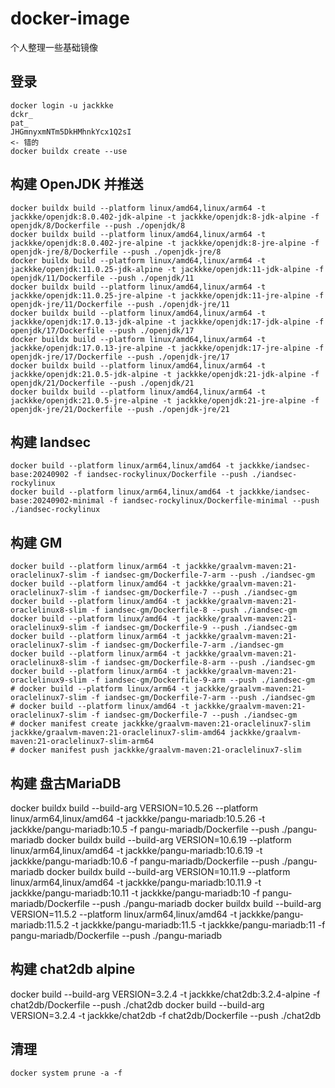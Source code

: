 # docker-image

个人整理一些基础镜像

## 登录

```shell
docker login -u jackkke
dckr_
pat_
JHGmnyxmNTm5DkHMhnkYcx1Q2sI
<- 错的
docker buildx create --use
```

## 构建 OpenJDK 并推送

```shell
docker buildx build --platform linux/amd64,linux/arm64 -t jackkke/openjdk:8.0.402-jdk-alpine -t jackkke/openjdk:8-jdk-alpine -f openjdk/8/Dockerfile --push ./openjdk/8
docker buildx build --platform linux/amd64,linux/arm64 -t jackkke/openjdk:8.0.402-jre-alpine -t jackkke/openjdk:8-jre-alpine -f openjdk-jre/8/Dockerfile --push ./openjdk-jre/8
docker buildx build --platform linux/amd64,linux/arm64 -t jackkke/openjdk:11.0.25-jdk-alpine -t jackkke/openjdk:11-jdk-alpine -f openjdk/11/Dockerfile --push ./openjdk/11
docker buildx build --platform linux/amd64,linux/arm64 -t jackkke/openjdk:11.0.25-jre-alpine -t jackkke/openjdk:11-jre-alpine -f openjdk-jre/11/Dockerfile --push ./openjdk-jre/11
docker buildx build --platform linux/amd64,linux/arm64 -t jackkke/openjdk:17.0.13-jdk-alpine -t jackkke/openjdk:17-jdk-alpine -f openjdk/17/Dockerfile --push ./openjdk/17
docker buildx build --platform linux/amd64,linux/arm64 -t jackkke/openjdk:17.0.13-jre-alpine -t jackkke/openjdk:17-jre-alpine -f openjdk-jre/17/Dockerfile --push ./openjdk-jre/17
docker buildx build --platform linux/amd64,linux/arm64 -t jackkke/openjdk:21.0.5-jdk-alpine -t jackkke/openjdk:21-jdk-alpine -f openjdk/21/Dockerfile --push ./openjdk/21
docker buildx build --platform linux/amd64,linux/arm64 -t jackkke/openjdk:21.0.5-jre-alpine -t jackkke/openjdk:21-jre-alpine -f openjdk-jre/21/Dockerfile --push ./openjdk-jre/21
```

## 构建 Iandsec

```shell
docker build --platform linux/arm64,linux/amd64 -t jackkke/iandsec-base:20240902 -f iandsec-rockylinux/Dockerfile --push ./iandsec-rockylinux
docker build --platform linux/arm64,linux/amd64 -t jackkke/iandsec-base:20240902-minimal -f iandsec-rockylinux/Dockerfile-minimal --push ./iandsec-rockylinux
```

## 构建 GM

```shell
docker build --platform linux/arm64 -t jackkke/graalvm-maven:21-oraclelinux7-slim -f iandsec-gm/Dockerfile-7-arm --push ./iandsec-gm
docker build --platform linux/amd64 -t jackkke/graalvm-maven:21-oraclelinux7-slim -f iandsec-gm/Dockerfile-7 --push ./iandsec-gm
docker build --platform linux/amd64 -t jackkke/graalvm-maven:21-oraclelinux8-slim -f iandsec-gm/Dockerfile-8 --push ./iandsec-gm
docker build --platform linux/amd64 -t jackkke/graalvm-maven:21-oraclelinux9-slim -f iandsec-gm/Dockerfile-9 --push ./iandsec-gm
docker build --platform linux/arm64 -t jackkke/graalvm-maven:21-oraclelinux7-slim -f iandsec-gm/Dockerfile-7-arm ./iandsec-gm
docker build --platform linux/arm64 -t jackkke/graalvm-maven:21-oraclelinux8-slim -f iandsec-gm/Dockerfile-8-arm --push ./iandsec-gm
docker build --platform linux/arm64 -t jackkke/graalvm-maven:21-oraclelinux9-slim -f iandsec-gm/Dockerfile-9-arm --push ./iandsec-gm
# docker build --platform linux/arm64 -t jackkke/graalvm-maven:21-oraclelinux7-slim -f iandsec-gm/Dockerfile-7-arm --push ./iandsec-gm
# docker build --platform linux/amd64 -t jackkke/graalvm-maven:21-oraclelinux7-slim -f iandsec-gm/Dockerfile-7 --push ./iandsec-gm
# docker manifest create jackkke/graalvm-maven:21-oraclelinux7-slim jackkke/graalvm-maven:21-oraclelinux7-slim-amd64 jackkke/graalvm-maven:21-oraclelinux7-slim-arm64
# docker manifest push jackkke/graalvm-maven:21-oraclelinux7-slim
```

## 构建 盘古MariaDB
docker buildx build --build-arg VERSION=10.5.26 --platform linux/arm64,linux/amd64 -t jackkke/pangu-mariadb:10.5.26 -t jackkke/pangu-mariadb:10.5 -f pangu-mariadb/Dockerfile --push ./pangu-mariadb
docker buildx build --build-arg VERSION=10.6.19 --platform linux/arm64,linux/amd64 -t jackkke/pangu-mariadb:10.6.19 -t jackkke/pangu-mariadb:10.6 -f pangu-mariadb/Dockerfile --push ./pangu-mariadb
docker buildx build --build-arg VERSION=10.11.9 --platform linux/arm64,linux/amd64 -t jackkke/pangu-mariadb:10.11.9 -t jackkke/pangu-mariadb:10.11 -t jackkke/pangu-mariadb:10 -f pangu-mariadb/Dockerfile --push ./pangu-mariadb
docker buildx build --build-arg VERSION=11.5.2 --platform linux/arm64,linux/amd64 -t jackkke/pangu-mariadb:11.5.2 -t jackkke/pangu-mariadb:11.5 -t jackkke/pangu-mariadb:11 -f pangu-mariadb/Dockerfile --push ./pangu-mariadb


## 构建 chat2db alpine
docker build --build-arg VERSION=3.2.4 -t jackkke/chat2db:3.2.4-alpine -f chat2db/Dockerfile --push ./chat2db
docker build --build-arg VERSION=3.2.4 -t jackkke/chat2db -f chat2db/Dockerfile --push ./chat2db


## 清理

```shell
docker system prune -a -f
```
